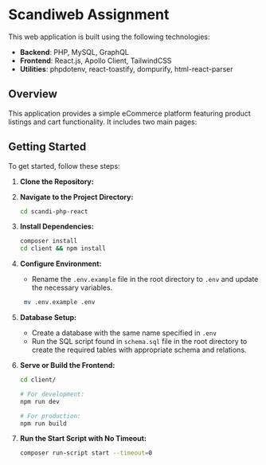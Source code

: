 # Scandiweb Assignment

This web application is built using the following technologies:

- **Backend**: PHP, MySQL, GraphQL
- **Frontend**: React.js, Apollo Client, TailwindCSS
- **Utilities**: phpdotenv, react-toastify, dompurify, html-react-parser


## Overview

This application provides a simple eCommerce platform featuring product listings and cart functionality. It includes two main pages:


## Getting Started

To get started, follow these steps:

1. **Clone the Repository:**

2. **Navigate to the Project Directory:**

   ```bash
   cd scandi-php-react
   ```

3. **Install Dependencies:**

   ```bash
   composer install
   cd client && npm install
   ```

4. **Configure Environment:**

   - Rename the `.env.example` file in the root directory to `.env` and update the necessary variables.

   ```bash
    mv .env.example .env
   ```

5. **Database Setup:**

   - Create a database with the same name specified in `.env` 
   - Run the SQL script found in `schema.sql` file in the root directory to create the required tables with appropriate schema and relations.

6. **Serve or Build the Frontend:**

   ```bash
   cd client/

   # For development:
   npm run dev

   # For production:
   npm run build
   ```

7. **Run the Start Script with No Timeout:**
   ```bash
   composer run-script start --timeout=0
   ```
